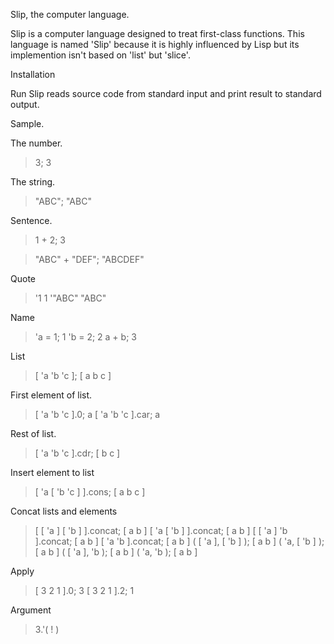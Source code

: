 Slip, the computer language.

Slip is a computer language designed to treat first-class functions.
This language is named 'Slip' because it is highly influenced by Lisp but its implemention isn't based on 'list' but 'slice'.

Installation

Run
	Slip reads source code from standard input and print result to standard output.

Sample.

The number.
> 3;
3

The string.
> "ABC";
"ABC"

Sentence.
> 1 + 2;
3

> "ABC" + "DEF";
"ABCDEF"

Quote
> '1
1
> '"ABC"
"ABC"

Name
> 'a = 1;
1
> 'b = 2;
2
> a + b;
3

List
> [ 'a 'b 'c ];
[ a b c ]

First element of list.
> [ 'a 'b 'c ].0;
a
> [ 'a 'b 'c ].car;
a

Rest of list.
> [ 'a 'b 'c ].cdr;
[ b c ]

Insert element to list
> [ 'a [ 'b 'c ] ].cons;
[ a b c ]

Concat lists and elements
> [ [ 'a ] [ 'b ] ].concat;
[ a b ]
> [ 'a [ 'b ] ].concat;
[ a b ]
> [ [ 'a ] 'b ].concat;
[ a b ]
> [ 'a 'b ].concat;
[ a b ]
> ( [ 'a ], [ 'b ] );
[ a b ]
> ( 'a, [ 'b ] );
[ a b ]
> ( [ 'a ], 'b );
[ a b ]
> ( 'a, 'b );
[ a b ]


Apply
> [ 3 2 1 ].0;
3
> [ 3 2 1 ].2;
1

Argument
> 3.'( ! )



